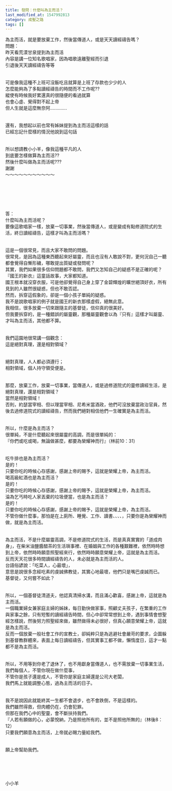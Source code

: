 ```yaml
---
title: 發問：什麼叫為主而活？
last_modified_at: 1547992813
category: 成聖之路
tags: []
---
```


<p>為主而活，就是要放棄工作，然後當傳道人，或是天天讀經禱告嗎？<!--more--><br/>問題：<br/>昨天看荒漠甘泉提到為主而活<br/>內容是講一位知名歌唱家，因為唱歌遠離聖經而引退<br/>引退後天天讀經禱告等等<br/> <br/><br/>可是像我這種不上班可沒飯吃且就算是上班了存款也少少的人<br/>怎麼能夠為了多點讀經禱告的時間而不工作呢??<br/>縱使有時候我好累還真的很隨便的看過就算<br/>也會心虛、覺得對不起上帝<br/>但人生就是這麼無奈阿.............<br/> <br/><br/>還有，我想起以前也常有姊妹提到為主而活這樣的話<br/>已經忘記什麼樣的情況他說到這句話<br/> <br/><br/>所以想請教小小羊，像我這種平凡的人<br/>到底要怎樣做算為主而活??<br/>然後什麼叫做為主而活呢???<br/>謝謝<br/>～～～～～～～～～～～<br/><br/><br/><br/><br/><br/><br/>答：<br/>什麼叫為主而活呢？<br/>要像這歌唱家一樣，放棄一切事業，然後當傳道人，或是變成有點修道院式的生活，終日讀經禱告，這樣才叫為主而活嗎？<br/><br/><br/>這是一個很常見，而且大家不敢問的問題。<br/>很常見，是因為這種東西聽起來好屬靈，而且也沒有人敢說不對，更何況自己一聽都會覺得自慚形穢，哪敢提出質疑或發問呢？<br/>其實，我們如果很多信仰問題都不敢問，我們又怎知自己的疑惑不是正確的呢？<br/>『國王的新衣』這童話故事，大家都知道。<br/>國王根本就沒穿衣服，可是他卻覺得自己身上穿了金碧輝煌的曠世絕頂好衣，所有見到的人雖然很疑惑，但也不敢否認。<br/>然而，拆穿這假象的，卻是一個小孩子單純的疑惑。<br/>我不是說歌唱家的例子就是國王的新衣那樣虛假，絕無此意。<br/>我相信，很多放棄一切來跟隨主的基督徒，信仰真的很美好。<br/>但我要拆穿的，是一種錯誤的屬靈觀，那種屬靈觀會以為『只有』這樣才叫屬靈、才叫為主而活，其他都不算。<br/><br/><br/>我們這園地很常講一個觀念：<br/>這是絕對真理，還是相對領域？<br/><br/><br/>絕對真理，人人都必須遵行；<br/>相對領域，個人持守領受便是。<br/><br/><br/>那麼，放棄工作，放棄一切事業，當傳道人，或是過修道院式的靈修讀經生活，是絕對真理，還是相對領域？<br/>當然是相對領域！<br/>否則，約瑟當宰相、但以理當宰相、尼希米當酒政，他們可沒放棄當政治官員，然後去過修道院式的讀經禱告，然而我們絕對相信他們一生確實是為主而活。<br/><br/><br/>所以，什麼是為主而活？<br/>很單純，不是什麼聽起來很屬靈的高調，而是很單純的：<br/>『你們或吃或喝，無論做甚麼，都要為榮耀神而行』（林前10：31）<br/><br/><br/>吃牛排也是為主而活？<br/>是的！<br/>只要你吃的時候心存感謝，感謝上帝的賜予，這就是榮耀上帝，為主而活。<br/>喝高級紅酒也是為主而活？<br/>是的！<br/>只要你吃的時候心存感謝，感謝上帝的賜予，這就是榮耀上帝，為主而活。<br/>淪為乞丐時吃人家丟棄的垃圾便當，也是為主而活？<br/>是的！<br/>只要你吃的時候心存感謝，感謝上帝的賜予，這就是榮耀上帝，為主而活。<br/>不管你做什麼事，那怕是在上廁所、睡覺、工作、讀書、、、、，只要你是為榮耀神而做，就是為主而活。<br/><br/><br/>為主而活，不是什麼屬靈高調，不是修道院式的生活，而是真真實實的「道成肉身」，在柴米油鹽醬醋茶的生活瑣事裡、在婚姻與工作的各種艱難裡，依然時時想到上帝，依然時時願意照聖經來行，依然時時願意榮耀上帝，這就是為主而活。<br/>反而天天花很多時間讀經禱告的人，未必就是為主而活的人。<br/>台語俗諺說：「吃菜人，心最壞」，<br/>意思是說很多念經吃素的虔誠佛教徒，其實心地最壞，他們只是嘴巴虔誠而已。<br/>基督徒，又何嘗不如此？<br/><br/><br/>所以，一個基督徒清道夫，他認真清掃水溝，而且滿心歡喜，感謝上帝，這就是為主而活。<br/>一個職業婦女兼家庭主婦的姊妹，每日勤快做家事，照顧丈夫孩子，在繁重的工作與家事之餘，只有短暫的讀經禱告時間，但心中卻常常想到上帝，遇到事情會想聖經怎樣說，然後努力照聖經來做，雖然做得未必很好，但真心願意榮耀上帝，這就是為主而活。<br/>反而一個放棄一般社會工作的宣教士，卻純粹只是為逃避社會嚴苛的要求，企圖躲到基督教群體來，表面上每日讀經禱告，但其實事工都不做，懶惰度日，這才一點都不是為主而活。<br/><br/><br/>所以，不用等到你老了退休了，也不用獻身當傳道人，也不需放棄一切事業生活，<br/>我們每個人，不管你現在做什麼事，<br/>不管你是孩子還是成人，不管你是家庭主婦還是公司大老闆，<br/>我們馬上就能調整心態，過為主而活的日子。<br/><br/><br/>我不是說因此就能終其一生都不會退步，也不會跌倒，不是這樣的。<br/>我們雖然得救，但肉體仍在，仍會犯罪。<br/>但那在我們心中的聖靈，會不斷扶持我們。<br/>『人若有願做的心，必蒙悅納，乃是照他所有的，並不是照他所無的』（林後8：12）<br/>只要我們願意為主而活，上帝就必賜力量給我們。<br/><br/><br/>願上帝幫助我們。<br/><br/><br/><br/><br/><br/>小小羊<br/>
</p>